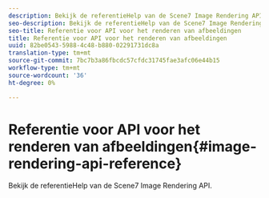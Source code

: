 ```yaml
---
description: Bekijk de referentieHelp van de Scene7 Image Rendering API.
seo-description: Bekijk de referentieHelp van de Scene7 Image Rendering API.
seo-title: Referentie voor API voor het renderen van afbeeldingen
title: Referentie voor API voor het renderen van afbeeldingen
uuid: 82be0543-5988-4c48-b880-02291731dc8a
translation-type: tm+mt
source-git-commit: 7bc7b3a86fbcdc57cfdc31745fae3afc06e44b15
workflow-type: tm+mt
source-wordcount: '36'
ht-degree: 0%

---
```



# Referentie voor API voor het renderen van afbeeldingen{#image-rendering-api-reference}

Bekijk de referentieHelp van de Scene7 Image Rendering API.

